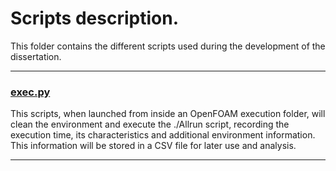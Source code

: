 # Scripts description.

This folder contains the different scripts used during the development of the dissertation.

 ---
### [exec.py](https://github.com/MarioMartReq/OF-Dissertation/blob/master/Scripts/exec.py)

This scripts, when launched from inside an OpenFOAM execution folder, will clean the environment and execute the ./Allrun script, recording the execution time, its characteristics and additional environment information. This information will be stored in a CSV file for later use and analysis.



---
